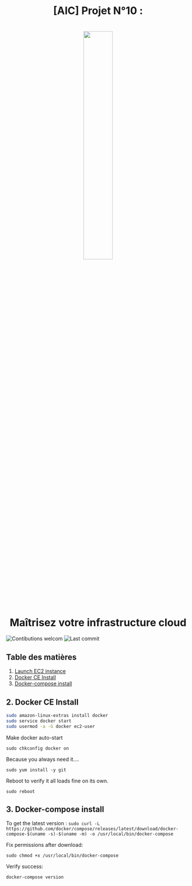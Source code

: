 # <div align="center"> [AIC] Projet N°10 : </div>
# <p align="center"><img width=40% src="https://s19386.pcdn.co/wp-content/uploads/2018/10/Powered-by-AWS-logo.png"></p>
# <div align="center"> Maîtrisez votre infrastructure cloud </div>



![Contibutions welcom](https://img.shields.io/badge/contributions-welcom-orange.svg)
![Last commit](https://img.shields.io/github/last-commit/hanroy/OC-P6)

## Table des matières

1. [Launch EC2 instance](#part1)
2. [Docker CE Install](#part2)
3. [Docker-compose install](#part3)


##  <a name="part2"> 2. Docker CE Install </a>

```sh
sudo amazon-linux-extras install docker
sudo service docker start
sudo usermod -a -G docker ec2-user
```

Make docker auto-start

`sudo chkconfig docker on`

Because you always need it....

`sudo yum install -y git`

Reboot to verify it all loads fine on its own.

`sudo reboot`

##  <a name="part3"> 3. Docker-compose install </a>

To get the latest version :
`sudo curl -L https://github.com/docker/compose/releases/latest/download/docker-compose-$(uname -s)-$(uname -m) -o /usr/local/bin/docker-compose`

Fix permissions after download: 

`sudo chmod +x /usr/local/bin/docker-compose`

Verify success: 

`docker-compose version`
